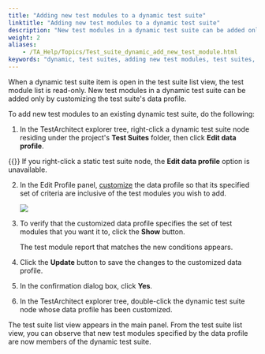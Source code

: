 ```yaml
--- 
title: "Adding new test modules to a dynamic test suite"
linktitle: "Adding new test modules to a dynamic test suite"
description: "New test modules in a dynamic test suite can be added only by customizing the test suite's data profile."
weight: 2
aliases: 
    - /TA_Help/Topics/Test_suite_dynamic_add_new_test_module.html
keywords: "dynamic, test suites, adding new test modules, test suites, dynamic, adding new test modules"
---
```


When a dynamic test suite item is open in the test suite list view, the test module list is read-only. New test modules in a dynamic test suite can be added only by customizing the test suite's data profile.

To add new test modules to an existing dynamic test suite, do the following:

1.  In the TestArchitect explorer tree, right-click a dynamic test suite node residing under the project's **Test Suites** folder, then click **Edit data profile**.

{{<note>}} If you right-click a static test suite node, the **Edit data profile** option is unavailable.

2.  In the Edit Profile panel, [customize](/TA_Help/Topics/Report_customizing.html) the data profile so that its specified set of criteria are inclusive of the test modules you wish to add.

    ![](/images/TA_Help/Images/Edit_profile_panel.png)

3.  To verify that the customized data profile specifies the set of test modules that you want it to, click the **Show** button.

    The test module report that matches the new conditions appears.

4.  Click the **Update** button to save the changes to the customized data profile.

5.  In the confirmation dialog box, click **Yes**.

6.  In the TestArchitect explorer tree, double-click the dynamic test suite node whose data profile has been customized.


The test suite list view appears in the main panel. From the test suite list view, you can observe that new test modules specified by the data profile are now members of the dynamic test suite.




